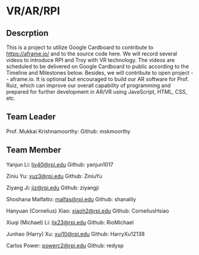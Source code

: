 # VR/AR/RPI

## Descrption

This is a project to utilize Google Cardboard to contribute to  https://aframe.io/ and to the source code here.
We will record several videos to introduce RPI and Troy with VR technology. The videos are scheduled to be delivered on Google Cardboard to public according to the Timeline and Milestones below. Besides, we will contribute to open project -- aframe.io. It is optional but encouraged to build our AR software for Prof. Ruiz, which can improve our overall capability of programming and prepared for further development in AR/VR using JavaScript, HTML, CSS, etc.

## Team Leader

Prof. Mukkai Krishnamoorthy: Github: mskmoorthy

## Team Member

Yanjun Li: liy40@rpi.edu Github: yanjun1017

Ziniu Yu: yuz3@rpi.edu Github: ZiniuYu

Ziyang Ji: jiz@rpi.edu Github: ziyangji

Shoshana Malfatto: malfas@rpi.edu Github: shanalily

Hanyuan (Cornelius) Xiao: xiaoh2@rpi.edu Github: CorneliusHsiao

Xiuqi (Michael) Li: lix23@rpi.edu Github: RioMichael

Junhao (Harry) Xu: xuj10@rpi.edu Github: HarryXu12138

Carlos Power: powerc2@rpi.edu Github: redysp
